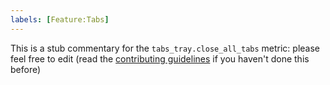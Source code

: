 ```yaml
---
labels: [Feature:Tabs]
---
```


This is a stub commentary for the `tabs_tray.close_all_tabs` metric: please feel free to edit (read the
[contributing guidelines](https://github.com/mozilla/glean-annotations/blob/main/CONTRIBUTING.md)
if you haven't done this before)
